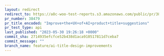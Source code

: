 ```yaml
---
layout: redirect
redirect_to: https://a8c-woo-test-reports.s3.amazonaws.com/public/pr/38479/api/index.html
pr_number: 38479
pr_title_encoded: "Improve+the+UX+of+AI+product+title+suggestions"
pr_test_type: api
last_published: "2023-05-30 19:26:18 +0000"
commit_sha: 2714935efcfce52b438d1aca910517811d7ceba7
commit_message: ""
branch_name: feature/ai-title-design-improvements
---
```

